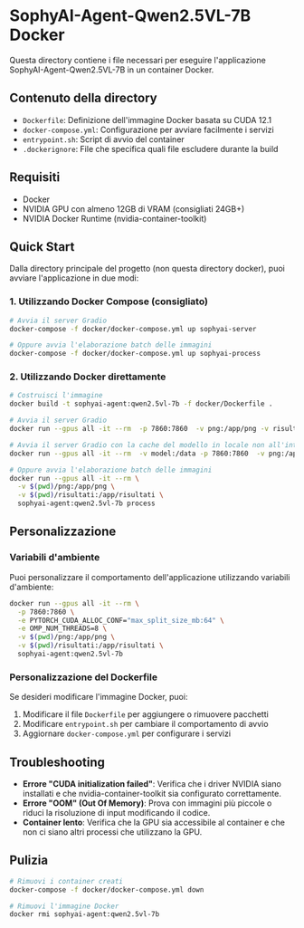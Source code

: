 # SophyAI-Agent-Qwen2.5VL-7B Docker

Questa directory contiene i file necessari per eseguire l'applicazione SophyAI-Agent-Qwen2.5VL-7B in un container Docker.

## Contenuto della directory

- `Dockerfile`: Definizione dell'immagine Docker basata su CUDA 12.1
- `docker-compose.yml`: Configurazione per avviare facilmente i servizi
- `entrypoint.sh`: Script di avvio del container
- `.dockerignore`: File che specifica quali file escludere durante la build

## Requisiti

- Docker
- NVIDIA GPU con almeno 12GB di VRAM (consigliati 24GB+)
- NVIDIA Docker Runtime (nvidia-container-toolkit)

## Quick Start

Dalla directory principale del progetto (non questa directory docker), puoi avviare l'applicazione in due modi:

### 1. Utilizzando Docker Compose (consigliato)

```bash
# Avvia il server Gradio
docker-compose -f docker/docker-compose.yml up sophyai-server

# Oppure avvia l'elaborazione batch delle immagini
docker-compose -f docker/docker-compose.yml up sophyai-process
```

### 2. Utilizzando Docker direttamente

```bash
# Costruisci l'immagine
docker build -t sophyai-agent:qwen2.5vl-7b -f docker/Dockerfile .

# Avvia il server Gradio
docker run --gpus all -it --rm  -p 7860:7860  -v png:/app/png -v risultati:/app/risultati sophyai-agent:qwen2.5vl-7b server

# Avvia il server Gradio con la cache del modello in locale non all'interno del docker
docker run --gpus all -it --rm  -v model:/data -p 7860:7860  -v png:/app/png -v risultati:/app/risultati sophyai-agent:qwen2.5vl-7b server

# Oppure avvia l'elaborazione batch delle immagini
docker run --gpus all -it --rm \
  -v $(pwd)/png:/app/png \
  -v $(pwd)/risultati:/app/risultati \
  sophyai-agent:qwen2.5vl-7b process
```

## Personalizzazione

### Variabili d'ambiente

Puoi personalizzare il comportamento dell'applicazione utilizzando variabili d'ambiente:

```bash
docker run --gpus all -it --rm \
  -p 7860:7860 \
  -e PYTORCH_CUDA_ALLOC_CONF="max_split_size_mb:64" \
  -e OMP_NUM_THREADS=8 \
  -v $(pwd)/png:/app/png \
  -v $(pwd)/risultati:/app/risultati \
  sophyai-agent:qwen2.5vl-7b
```

### Personalizzazione del Dockerfile

Se desideri modificare l'immagine Docker, puoi:

1. Modificare il file `Dockerfile` per aggiungere o rimuovere pacchetti
2. Modificare `entrypoint.sh` per cambiare il comportamento di avvio
3. Aggiornare `docker-compose.yml` per configurare i servizi

## Troubleshooting

- **Errore "CUDA initialization failed"**: Verifica che i driver NVIDIA siano installati e che nvidia-container-toolkit sia configurato correttamente.
- **Errore "OOM" (Out Of Memory)**: Prova con immagini più piccole o riduci la risoluzione di input modificando il codice.
- **Container lento**: Verifica che la GPU sia accessibile al container e che non ci siano altri processi che utilizzano la GPU.

## Pulizia

```bash
# Rimuovi i container creati
docker-compose -f docker/docker-compose.yml down

# Rimuovi l'immagine Docker
docker rmi sophyai-agent:qwen2.5vl-7b
``` 